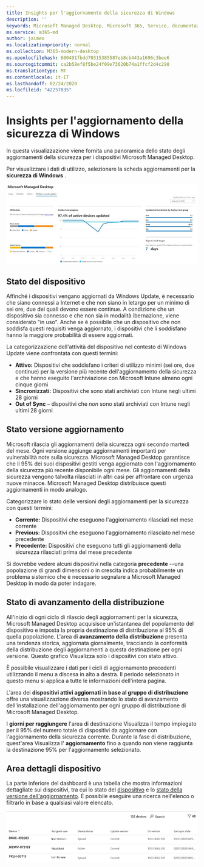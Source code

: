 ```yaml
---
title: Insights per l'aggiornamento della sicurezza di Windows
description: ''
keywords: Microsoft Managed Desktop, Microsoft 365, Service, documentazione
ms.service: m365-md
author: jaimeo
ms.localizationpriority: normal
ms.collection: M365-modern-desktop
ms.openlocfilehash: 600491fbdd70315385587eb8cb443a1696c3bee6
ms.sourcegitcommit: ca2b58ef8f5be24f09e73620b74a1ffcf2d4c290
ms.translationtype: MT
ms.contentlocale: it-IT
ms.lasthandoff: 02/24/2020
ms.locfileid: "42257835"
---
```

# <a name="windows-security-update-insights"></a>Insights per l'aggiornamento della sicurezza di Windows
In questa visualizzazione viene fornita una panoramica dello stato degli aggiornamenti della sicurezza per i dispositivi Microsoft Managed Desktop. 

Per visualizzare i dati di utilizzo, selezionare la scheda aggiornamenti per la <strong>sicurezza di Windows</strong> .

![Riquadro degli aggiornamenti della sicurezza di Windows: grafici a barre dello stato del dispositivo e della versione di aggiornamento nella colonna a sinistra, avanzamento della distribuzione dell'aggiornamento nel tempo nella colonna centrale e percentuale di dispositivi attivi per gruppo di distribuzione, nonché il numero di giorni per cui è stata eseguita la distribuzione del 95%. destinazione nella colonna a destra.](../../media/update-insights.jpg)

## <a name="device-status"></a>Stato del dispositivo

Affinché i dispositivi vengano aggiornati da Windows Update, è necessario che siano connessi a Internet e che non siano in letargo per un minimo di sei ore, due dei quali devono essere continue. A condizione che un dispositivo sia connesso e che non sia in modalità ibernazione, viene considerato "in uso". Anche se è possibile che un dispositivo che non soddisfa questi requisiti venga aggiornato, i dispositivi che li soddisfano hanno la maggiore probabilità di essere aggiornati. 

La categorizzazione dell'attività del dispositivo nel contesto di Windows Update viene confrontata con questi termini:

- <strong>Attivo:</strong> Dispositivi che soddisfano i criteri di utilizzo minimi (sei ore, due continue) per la versione più recente dell'aggiornamento della sicurezza e che hanno eseguito l'archiviazione con Microsoft Intune almeno ogni cinque giorni
- <strong>Sincronizzati:</strong> Dispositivi che sono stati archiviati con Intune negli ultimi 28 giorni
- <strong>Out of Sync</strong> – dispositivi che <i>non</i> sono stati archiviati con Intune negli ultimi 28 giorni




## <a name="update-version-status"></a>Stato versione aggiornamento

Microsoft rilascia gli aggiornamenti della sicurezza ogni secondo martedi del mese. Ogni versione aggiunge aggiornamenti importanti per vulnerabilità note sulla sicurezza. Microsoft Managed Desktop garantisce che il 95% dei suoi dispositivi gestiti venga aggiornato con l'aggiornamento della sicurezza più recente disponibile ogni mese. Gli aggiornamenti della sicurezza vengono talvolta rilasciati in altri casi per affrontare con urgenza nuove minacce. Microsoft Managed Desktop distribuisce questi aggiornamenti in modo analogo.

Categorizzare lo stato delle versioni degli aggiornamenti per la sicurezza con questi termini:

- <strong>Corrente:</strong> Dispositivi che eseguono l'aggiornamento rilasciati nel mese corrente
- <strong>Previous:</strong> Dispositivi che eseguono l'aggiornamento rilasciato nel mese precedente
- <strong>Precedente:</strong> Dispositivi che eseguono tutti gli aggiornamenti della sicurezza rilasciati prima del mese precedente

Si dovrebbe vedere alcuni dispositivi nella categoria <strong>precedente</strong> --una popolazione di grandi dimensioni o in crescita indica probabilmente un problema sistemico che è necessario segnalare a Microsoft Managed Desktop in modo da poter indagare.


## <a name="deployment-progress"></a>Stato di avanzamento della distribuzione

All'inizio di ogni ciclo di rilascio degli aggiornamenti per la sicurezza, Microsoft Managed Desktop acquisisce un'istantanea del popolamento del dispositivo e imposta la propria destinazione di distribuzione al 95% di quella popolazione. L'area di <strong>avanzamento della distribuzione</strong> presenta una tendenza storica, aggiornata giornalmente, tracciando la conformità della distribuzione degli aggiornamenti a questa destinazione per ogni versione. Questo grafico Visualizza solo i dispositivi con stato attivo.

È possibile visualizzare i dati per i cicli di aggiornamento precedenti utilizzando il menu a discesa in alto a destra. Il periodo selezionato in questo menu si applica a tutte le informazioni dell'intera pagina.

L'area dei <strong>dispositivi attivi aggiornati in base al gruppo di distribuzione</strong> offre una visualizzazione diversa mostrando lo stato di avanzamento dell'installazione dell'aggiornamento per ogni gruppo di distribuzione di Microsoft Managed Desktop.

I <strong>giorni per raggiungere</strong> l'area di destinazione Visualizza il tempo impiegato per il 95% del numero totale di dispositivi da aggiornare con l'aggiornamento della sicurezza corrente. Durante la fase di distribuzione, quest'area Visualizza l' <strong>aggiornamento</strong> fino a quando non viene raggiunta la destinazione 95% per l'aggiornamento selezionato.

## <a name="device-details-area"></a>Area dettagli dispositivo

La parte inferiore del dashboard è una tabella che mostra informazioni dettagliate sui dispositivi, tra cui lo stato del [dispositivo](#device-status) e lo [stato della versione dell'aggiornamento](#update-version-status). È possibile eseguire una ricerca nell'elenco o filtrarlo in base a qualsiasi valore elencato.


![Tabella dei dettagli del dispositivo che mostra le colonne per il nome del dispositivo, l'utente assegnato, lo stato del dispositivo, la versione dell'aggiornamento, la versione del sistema operativo e la data di sincronizzazione dell'ultimo dispositivo.](../../media/security-update-insights-device-table-sterile.png)